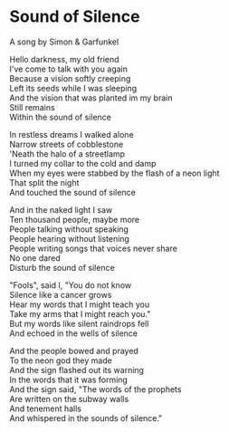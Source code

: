 # Sound of Silence
A song by Simon & Garfunkel

Hello darkness, my old friend  
I've come to talk with you again  
Because a vision softly creeping  
Left its seeds while I was sleeping  
And the vision that was planted im my brain  
Still remains  
Within the sound of silence  

In restless dreams I walked alone  
Narrow streets of cobblestone  
'Neath the halo of a streetlamp  
I turned my collar to the cold and damp  
When my eyes were stabbed by the flash of a neon light  
That split the night  
And touched the sound of silence  

And in the naked light I saw  
Ten thousand people, maybe more  
People talking without speaking  
People hearing without listening  
People writing songs that voices never share  
No one dared  
Disturb the sound of silence  

"Fools", said I, "You do not know  
Silence like a cancer grows  
Hear my words that I might teach you  
Take my arms that I might reach you."  
But my words like silent raindrops fell  
And echoed in the wells of silence  

And the people bowed and prayed  
To the neon god they made  
And the sign flashed out its warning  
In the words that it was forming  
And the sign said, "The words of the prophets  
Are written on the subway walls  
And tenement halls  
And whispered in the sounds of silence."  
